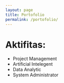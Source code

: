 ```yaml
---
layout: page
title: Portofolio
permalink: /portofolio/
---
```


# Aktifitas:
-  Project Management 
-  Artificial Intelegent 
-  Data Analytic
-  System Administrator 